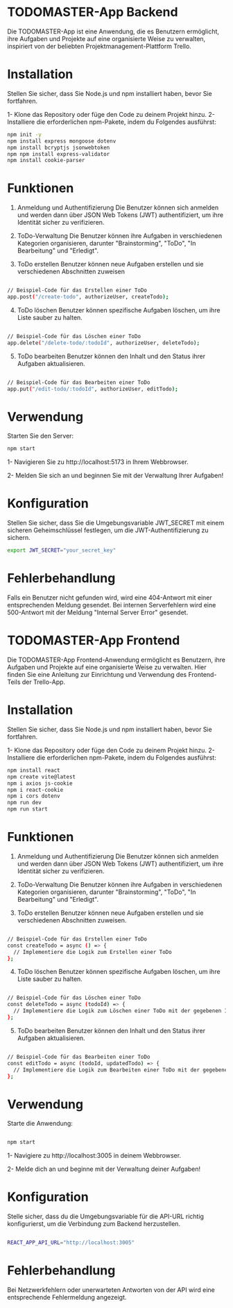 # TODOMASTER-App Backend

Die TODOMASTER-App ist eine Anwendung, die es Benutzern ermöglicht, ihre Aufgaben und Projekte auf eine organisierte Weise zu verwalten, inspiriert von der beliebten Projektmanagement-Plattform Trello.

# Installation

Stellen Sie sicher, dass Sie Node.js und npm installiert haben, bevor Sie fortfahren.

1- Klone das Repository oder füge den Code zu deinem Projekt hinzu.
2- Installiere die erforderlichen npm-Pakete, indem du Folgendes ausführst:

```bash
npm init -y
npm install express mongoose dotenv 
npm install bcryptjs jsonwebtoken 
npm npm install express-validator
npm install cookie-parser
```

# Funktionen

1. Anmeldung und Authentifizierung
   Die Benutzer können sich anmelden und werden dann über JSON Web Tokens (JWT) authentifiziert, um ihre Identität sicher zu verifizieren.

2. ToDo-Verwaltung
   Die Benutzer können ihre Aufgaben in verschiedenen Kategorien organisieren, darunter "Brainstorming", "ToDo", "In Bearbeitung" und "Erledigt".

3. ToDo erstellen Benutzer können neue Aufgaben erstellen und sie verschiedenen Abschnitten zuweisen

```bash

// Beispiel-Code für das Erstellen einer ToDo
app.post("/create-todo", authorizeUser, createTodo);

```

4. ToDo löschen
   Benutzer können spezifische Aufgaben löschen, um ihre Liste sauber zu halten.

```bash

// Beispiel-Code für das Löschen einer ToDo
app.delete("/delete-todo/:todoId", authorizeUser, deleteTodo);

```

5. ToDo bearbeiten
   Benutzer können den Inhalt und den Status ihrer Aufgaben aktualisieren.

```bash

// Beispiel-Code für das Bearbeiten einer ToDo
app.put("/edit-todo/:todoId", authorizeUser, editTodo);

```

# Verwendung

Starten Sie den Server:

```bash
npm start

```

1- Navigieren Sie zu http://localhost:5173 in Ihrem Webbrowser.

2- Melden Sie sich an und beginnen Sie mit der Verwaltung Ihrer Aufgaben!

# Konfiguration

Stellen Sie sicher, dass Sie die Umgebungsvariable JWT_SECRET mit einem sicheren Geheimschlüssel festlegen, um die JWT-Authentifizierung zu sichern.

```bash
export JWT_SECRET="your_secret_key"

```

# Fehlerbehandlung

Falls ein Benutzer nicht gefunden wird, wird eine 404-Antwort mit einer entsprechenden Meldung gesendet.
Bei internen Serverfehlern wird eine 500-Antwort mit der Meldung "Internal Server Error" gesendet.

# TODOMASTER-App Frontend

Die TODOMASTER-App Frontend-Anwendung ermöglicht es Benutzern, ihre Aufgaben und Projekte auf eine organisierte Weise zu verwalten. Hier finden Sie eine Anleitung zur Einrichtung und Verwendung des Frontend-Teils der Trello-App.

# Installation

Stellen Sie sicher, dass Sie Node.js und npm installiert haben, bevor Sie fortfahren.

1- Klone das Repository oder füge den Code zu deinem Projekt hinzu.
2- Installiere die erforderlichen npm-Pakete, indem du Folgendes ausführst:

```bash
npm install react 
npm create vite@latest
npm i axios js-cookie
npm i react-cookie
npm i cors dotenv
npm run dev
npm run start
```

# Funktionen

1. Anmeldung und Authentifizierung
   Die Benutzer können sich anmelden und werden dann über JSON Web Tokens (JWT) authentifiziert, um ihre Identität sicher zu verifizieren.

2. ToDo-Verwaltung
   Die Benutzer können ihre Aufgaben in verschiedenen Kategorien organisieren, darunter "Brainstorming", "ToDo", "In Bearbeitung" und "Erledigt".

3. ToDo erstellen
   Benutzer können neue Aufgaben erstellen und sie verschiedenen Abschnitten zuweisen.

```bash

// Beispiel-Code für das Erstellen einer ToDo
const createTodo = async () => {
  // Implementiere die Logik zum Erstellen einer ToDo
};

```

4. ToDo löschen
   Benutzer können spezifische Aufgaben löschen, um ihre Liste sauber zu halten.

```bash

// Beispiel-Code für das Löschen einer ToDo
const deleteTodo = async (todoId) => {
  // Implementiere die Logik zum Löschen einer ToDo mit der gegebenen ID
};

```

5. ToDo bearbeiten
   Benutzer können den Inhalt und den Status ihrer Aufgaben aktualisieren.

```bash

// Beispiel-Code für das Bearbeiten einer ToDo
const editTodo = async (todoId, updatedTodo) => {
  // Implementiere die Logik zum Bearbeiten einer ToDo mit der gegebenen ID und den aktualisierten Informationen
};
```

# Verwendung

Starte die Anwendung:

```bash

npm start
```

1- Navigiere zu http://localhost:3005 in deinem Webbrowser.

2- Melde dich an und beginne mit der Verwaltung deiner Aufgaben!

# Konfiguration

Stelle sicher, dass du die Umgebungsvariable für die API-URL richtig konfigurierst, um die Verbindung zum Backend herzustellen.

```bash

REACT_APP_API_URL="http://localhost:3005"

```

# Fehlerbehandlung

Bei Netzwerkfehlern oder unerwarteten Antworten von der API wird eine entsprechende Fehlermeldung angezeigt.

